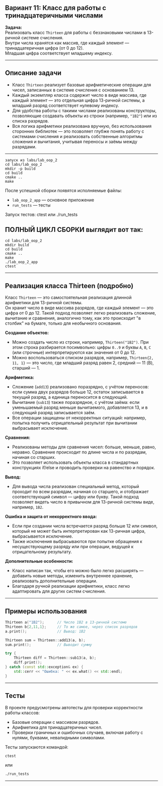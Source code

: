 ## Вариант 11: Класс для работы с тринадцатеричными числами

**Задача:**  
Реализовать класс `Thirteen` для работы с беззнаковыми числами в 13-ричной системе счисления.  
Внутри числа хранятся как массив, где каждый элемент — тринадцатеричная цифра (от 0 до 12).  
Младшая цифра соответствует младшему индексу.

---

## Описание задачи

- Класс `Thirteen` реализует базовые арифметические операции для чисел, записанных в системе счисления с основанием 13.
- Каждый экземпляр класса содержит число в виде массива, где каждый элемент — это отдельная цифра 13-ричной системы, а младший разряд соответствует нулевому индексу.
- Для удобства работы с такими числами реализованы конструкторы, позволяющие создавать объекты из строки (например, `"1B2"`) или из списка разрядов.
- Вся логика арифметики реализована вручную, без использования сторонних библиотек — это позволяет глубже понять работу с системами счисления и реализовать собственные алгоритмы сложения и вычитания, учитывая переносы и заёмы между разрядами.

---

```
запуск из labs/lab_oop_2 
cd labs/lab_oop_2
mkdir -p build
cd build
cmake ..
make
```
После успешной сборки появятся исполняемые файлы:
- `lab_oop_2_app` — основное приложение
- `run_tests` — тесты

Запуск тестов: 
ctest 
или
./run_tests

## ПОЛНЫЙ ЦИКЛ СБОРКИ выглядит вот так:
```
cd labs/lab_oop_2
mkdir build
cd build
cmake ..
make
./lab_oop_2_app    
ctest               
```

---

## Реализация класса Thirteen (подробно)

Класс `Thirteen` — это самостоятельная реализация длинной арифметики для 13-ричной системы.  
Он хранит число в виде массива разрядов, где каждый элемент — это цифра от 0 до 12. Такой подход позволяет легко реализовать сложение, вычитание и сравнения, аналогично тому, как это происходит "в столбик" на бумаге, только для необычного основания.

**Создание объектов:**  
- Можно создать число из строки, например, `Thirteen("1B2")`. При этом строка разбирается посимвольно: цифры `0..9` и буквы `A`, `B`, `C` (или строчные) интерпретируются как значения от 0 до 12.
- Можно воспользоваться списком разрядов, например, `Thirteen{2, 11, 1}` — это число, где младший разряд равен 2, средний — 11 (B), старший — 1.

**Арифметика:**  
- Сложение (`add13`) реализовано поразрядно, с учётом переносов: если сумма двух разрядов больше 12, остаток записывается в текущий разряд, а единица переносится в следующий.
- Вычитание (`sub13`) также поразрядное, с учётом заёма: если уменьшаемый разряд меньше вычитаемого, добавляется 13, и в следующий разряд записывается заём.
- Все операции защищены от некорректных ситуаций: например, попытка получить отрицательный результат при вычитании выбрасывает исключение.

**Сравнения:**  
- Реализованы методы для сравнения чисел: больше, меньше, равно, неравно. Сравнение происходит по длине числа и по разрядам, начиная со старших.
- Это позволяет использовать объекты класса в стандартных конструкциях if/else и проводить проверки на равенство и порядок.

**Вывод:**  
- Для вывода числа реализован специальный метод, который проходит по всем разрядам, начиная со старшего, и отображает соответствующий символ — цифру или букву. Такой подход позволяет видеть число в привычном для 13-ричной системы виде, например, `1B2`.

**Ошибка и защита от некорректного ввода:**  
- Если при создании числа встречается разряд больше 12 или символ, который не может быть интерпретирован как 13-ричная цифра, выбрасывается исключение.
- Также исключения выбрасываются при попытке обращения к несуществующему разряду или при операции, ведущей к отрицательному результату.

**Дополнительные особенности:**  
- Класс написан так, чтобы его можно было легко расширять — добавить новые методы, изменить внутреннее хранение, реализовать дополнительные операции.
- Благодаря ручной реализации арифметики, класс легко адаптировать для других систем счисления.

---

## Примеры использования

```cpp
Thirteen a("1B2");      // Число 1B2 в 13-ричной системе
Thirteen b{2,11,1};     // То же самое, через список разрядов
a.print();              // Вывод: 1B2

Thirteen sum = Thirteen::add13(a, b);
sum.print();            // Выводит сумму

try {
    Thirteen diff = Thirteen::sub13(a, b);
    diff.print();
} catch (const std::exception& ex) {
    std::cerr << "Ошибка: " << ex.what() << std::endl;
}
```

---

## Тесты

В проекте предусмотрены автотесты для проверки корректности работы классов:
- Базовые операции с массивом разрядов.
- Арифметика для тринадцатеричных чисел.
- Проверки граничных и ошибочных случаев, включая работу с нулями, буквами, невалидными символами.

Тесты запускаются командой:
```bash
ctest
```
или
```bash
./run_tests
```

---